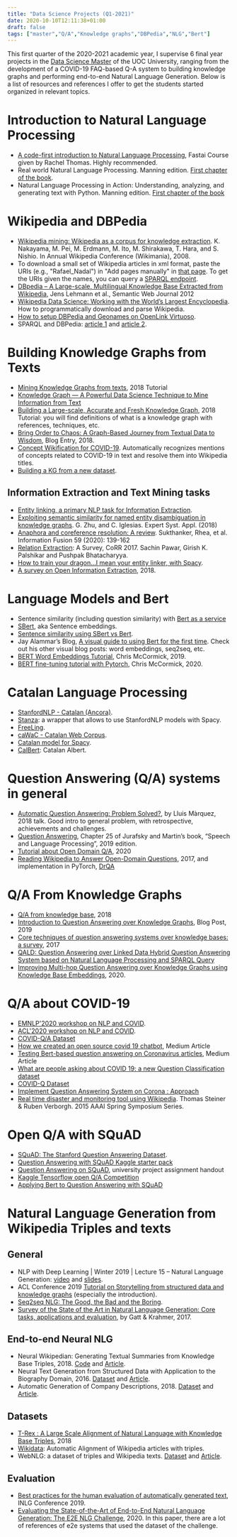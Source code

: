 ```yaml
---
title: "Data Science Projects (Q1-2021)"
date: 2020-10-10T12:11:38+01:00
draft: false
tags: ["master","Q/A","Knowledge graphs","DBPedia","NLG","Bert"]
---
```


This first quarter of the 2020-2021 academic year, I supervise 6 final year projects in the [Data Science Master](https://estudios.uoc.edu/es/masters-universitarios/data-science/presentacion) of the UOC University, ranging from the development of a COVID-19 FAQ-based Q-A system to building knowledge graphs and performing end-to-end Natural Language Generation. Below is a list of resources and references I offer to get the students started organized in relevant topics. 

<!--more--> 


# Introduction to Natural Language Processing

- [A code-first introduction to Natural Language Processing](https://www.fast.ai/2019/07/08/fastai-nlp/), Fastai Course given by Rachel Thomas. Highly recommended.
- Real world Natural Language Processing. Manning edition. [First chapter of the book](https://livebook.manning.com/book/real-world-natural-language-processing/chapter-1/v-3/61).
- Natural Language Processing in Action: Understanding, analyzing, and generating text with Python. Manning edition. [First chapter of the book](https://manning-content.s3.amazonaws.com/download/a/c9fc557-b088-4f1f-87a8-7ea2e488d262/Lane_NLPiA_MEAP_V10_ch1.pdf)

# Wikipedia and DBPedia

- [Wikipedia mining: Wikipedia as a corpus for knowledge extraction](https://pdfs.semanticscholar.org/074a/960ad3b842061a2aeddb4a157f2a4d48931c.pdf?_ga=2.168954662.622148293.1582216407-1040985544.1579873591). K. Nakayama, M. Pei, M. Erdmann, M. Ito, M. Shirakawa, T. Hara, and S. Nishio. In Annual Wikipedia Conference (Wikimania), 2008.
- To download a small set of Wikipedia articles in xml format, paste the URIs (e.g., "Rafael_Nadal") in 
"Add pages manually" in [that page](https://en.wikipedia.org/wiki/Special:Export). To get the URIs given the names, you can query a [SPARQL endpoint](https://dbpedia.org/sparql).
- [DBpedia – A Large-scale, Multilingual Knowledge Base Extracted from Wikipedia](https://www.semanticscholar.org/paper/DBpedia-A-large-scale%2C-multilingual-knowledge-base-Lehmann-Isele/d2946a868682e4141beabc288d79253ae254c6e1), Jens Lehmann et al., Semantic Web Journal 2012
- [Wikipedia Data Science: Working with the World’s Largest Encyclopedia](https://towardsdatascience.com/wikipedia-data-science-working-with-the-worlds-largest-encyclopedia-c08efbac5f5c). How to programmatically download and parse Wikipedia. 
- [How to setup DBPedia and Geonames on OpenLink Virtuoso](https://medium.com/@nadjetba/how-to-setup-dbpedia-and-geonames-on-openlink-virtuoso-f203321fd0fe). 
- SPARQL and DBPedia: [article 1](https://medium.com/@humam.fauzi/sparql-and-dbpedia-cb68a005c5c5) and [article 2](https://medium.com/virtuoso-blog/dbpedia-basic-queries-bc1ac172cc09). 
 
# Building Knowledge Graphs from Texts

- [Mining Knowledge Graphs from texts](https://kgtutorial.github.io/), 2018 Tutorial 
-  [Knowledge Graph — A Powerful Data Science Technique to Mine Information from Text](https://medium.com/analytics-vidhya/knowledge-graph-a-powerful-data-science-technique-to-mine-information-from-text-with-python-f8bfd217accc)
- [Building a Large-scale, Accurate and Fresh Knowledge Graph](https://kdd2018tutorialt39.azurewebsites.net/KDD%20Tutorial%20T39.pdf), 2018 Tutorial: you will find definitions of what is a knowledge graph with references, techniques, etc.
- [Bring Order to Chaos: A Graph-Based Journey from Textual Data to Wisdom](https://graphaware.com/nlp/2018/09/26/bring-order-to-chaos.html), Blog Entry, 2018.
- [Concept Wikification for COVID-19](https://openreview.net/pdf?id=ylgU9BB1vEd). Automatically recognizes mentions of concepts related to COVID-19 in text and resolve them into Wikipedia titles.
- [Building a KG from a new dataset](https://adimen.si.ehu.eus/~rigau/publications/jws2016.pdf).
 
## Information Extraction and Text Mining tasks

- [Entity linking, a primary NLP task for Information Extraction](https://medium.com/analytics-vidhya/entity-linking-a-primary-nlp-task-for-information-extraction-22f9d4b90aa8).
- [Exploiting semantic similarity for named entity disambiguation in knowledge graphs](https://www.sciencedirect.com/science/article/pii/S0957417418300897). G. Zhu, and C. Iglesias. Expert Syst. Appl. (2018)
- [Anaphora and coreference resolution: A review](https://www.sciencedirect.com/science/article/pii/S1566253519303677). Sukthanker, Rhea, et al.  Information Fusion 59 (2020): 139-162
- [Relation Extraction](https://arxiv.org/abs/1712.05191): A Survey, CoRR 2017. Sachin Pawar, Girish K. Palshikar and Pushpak Bhatacharyya.
- [How to train your dragon...I mean your entity linker, with Spacy](https://github.com/explosion/projects/tree/master/nel-wikipedia).
- [A survey on Open Information Extraction](https://www.aclweb.org/anthology/C18-1326.pdf), 2018.
 
# Language Models and Bert

- Sentence similarity (including question similarity) with [Bert as a service](https://github.com/hanxiao/bert-as-service)
- [SBert](https://github.com/UKPLab/sentence-transformers), aka Sentence embeddings.
- [Sentence similarity using SBert vs Bert](https://nadjet.github.io/blog/posts/sentence_similarity/).
- Jay Alammar’s Blog, [A visual guide to using Bert for the first time](http://jalammar.github.io/a-visual-guide-to-using-bert-for-the-first-time/). Check out his other visual blog posts: word embeddings, seq2seq, etc.
- [BERT Word Embeddings Tutorial](https://mccormickml.com/2019/05/14/BERT-word-embeddings-tutorial/), Chris McCormick, 2019.
- [BERT fine-tuning tutorial with Pytorch](https://mccormickml.com/2019/07/22/BERT-fine-tuning/), Chris McCormick, 2020.
 
 
# Catalan Language Processing

- [StanfordNLP - Catalan (Ancora)](https://stanfordnlp.github.io/stanfordnlp/models.html).
- [Stanza](https://stanfordnlp.github.io/stanza/): a wrapper that allows to use StanfordNLP models with Spacy.
- [FreeLing](http://nlp.lsi.upc.edu/freeling/node/1).
- [caWaC - Catalan Web Corpus](http://nlp.ffzg.hr/resources/corpora/cawac/).
- [Catalan model for Spacy](https://github.com/ccoreilly/spacy-catala).
- [CalBert](https://github.com/codegram/calbert): Catalan Albert.
 
# Question Answering (Q/A) systems in general

- [Automatic Question Answering: Problem Solved?](http://iberspeech2018.talp.cat/download/IberS18_KN3_Marquez.pdf), by Lluis Màrquez, 2018 talk. Good intro to general problem, with retrospective, achievements and challenges.
- [Question Answering](https://web.stanford.edu/~jurafsky/slp3/25.pdf), Chapter 25 of Jurafsky  and Martin’s book, “Speech and Language Processing”, 2019 edition.
- [Tutorial about Open Domain Q/A](https://github.com/danqi/acl2020-openqa-tutorial), 2020
- [Reading Wikipedia to Answer Open-Domain Questions](https://arxiv.org/pdf/1704.00051.pdf), 2017, and implementation in PyTorch, [DrQA](https://github.com/facebookresearch/DrQA)
 
# Q/A From Knowledge Graphs

- [Q/A from knowledge base](https://www.aclweb.org/anthology/N18-2047.pdf), 2018
- [Introduction to Question Answering over Knowledge Graphs](https://yashuseth.blog/2019/10/08/introduction-question-answering-knowledge-graphs-kgqa/), Blog Post, 2019
- [Core techniques of question answering systems over knowledge bases: a survey](http://wdaqua.eu/assets/publications/2017_KAIS.pdf), 2017
- [QALD: Question Answering over Linked Data
Hybrid Question Answering System based on Natural Language Processing and SPARQL Query](http://qald.aksw.org/index.php?x=task1&q=3)
- [Improving Multi-hop Question Answering over Knowledge Graphs using Knowledge Base Embeddings](https://www.aclweb.org/anthology/2020.acl-main.412/), 2020.
 
# Q/A about COVID-19
 
- [EMNLP'2020 workshop on NLP and COVID](https://openreview.net/group?id=EMNLP/2020/Workshop/NLP-COVID). 
- [ACL'2020 workshop on NLP and COVID](https://yashuseth.blog/2019/10/08/introduction-question-answering-knowledge-graphs-kgqa/). 
- [COVID-Q/A Dataset](https://github.com/deepset-ai/COVID-QA)
- [How we created an open source covid 19 chatbot](https://towardsdatascience.com/how-we-created-an-open-source-covid-19-chatbot-c5c900b382df), Medium Article
- [Testing Bert-based question answering on Coronavirus articles](https://towardsdatascience.com/how-we-created-an-open-source-covid-19-chatbot-c5c900b382df), Medium Article
- [What are people asking about COVID 19: a new Question Classification dataset](https://towardsdatascience.com/what-are-people-asking-about-covid-19-a-new-question-classification-dataset-adcaeaddcce4)
- [COVID-Q Dataset](https://github.com/JerryWei03/COVID-Q)
- [Implement Question Answering System on Corona : Approach](https://medium.com/@aakashgoel12/question-answering-system-on-corona-approach-01-6ef9799695cb)
- [Real time disaster and monitoring tool using Wikipedia](https://storage.googleapis.com/pub-tools-public-publication-data/pdf/44015.pdf). Thomas Steiner & Ruben Verborgh. 2015 AAAI Spring Symposium Series.   
 
# Open Q/A with SQuAD
- [SQuAD: The Stanford Question Answering Dataset](https://rajpurkar.github.io/SQuAD-explorer/explore/v2.0/dev/Southern_California.html).
- [Question Answering with SQuAD Kaggle starter pack](https://www.kaggle.com/jonathanbesomi/question-answering-starter-pack)
- [Question Answering on SQuAD](https://web.stanford.edu/class/cs224n/project/default-final-project-handout.pdf), university project assignment handout
- [Kaggle Tensorflow open Q/A Competition](https://www.kaggle.com/c/tensorflow2-question-answering)
- [Applying Bert to Question Answering with SQuAD](https://www.youtube.com/watch?v=l8ZYCvgGu0o)

# Natural Language Generation from Wikipedia Triples and texts

## General

- NLP with Deep Learning | Winter 2019 | Lecture 15 – Natural Language Generation: [video](https://www.youtube.com/watch?v=4uG1NMKNWCU) and [slides](http://web.stanford.edu/class/cs224n/slides/cs224n-2019-lecture15-nlg.pdf).
- ACL Conference 2019 [Tutorial on Storytelling from structured data and knowledge graphs](https://drive.google.com/file/d/1HaGCNc6n_sjyGLdaGzAVPvAeT0ZhhL3Q/view) (especially the introduction).
- [Seq2seq NLG: The Good, the Bad and the Boring](https://medium.com/analytics-vidhya/seq2seq-nlg-the-good-the-bad-and-the-ugly-8de0a05d9da1).
- [Survey of the State of the Art in Natural Language Generation: Core tasks, applications and evaluation](https://arxiv.org/abs/1703.09902), by Gatt & Krahmer, 2017.

## End-to-end Neural NLG
- Neural Wikipedian: Generating Textual Summaries from Knowledge Base Triples, 2018. [Code](https://github.com/pvougiou/Neural-Wikipedian) and [Article](https://www.sciencedirect.com/science/article/pii/S1570826818300313).
- Neural Text Generation from Structured Data with Application to the Biography Domain, 2016. [Dataset](https://github.com/DavidGrangier/wikipedia-biography-dataset) and [Article](https://arxiv.org/abs/1603.07771).
- Automatic Generation of Company Descriptions, 2018. [Dataset](https://gricad-gitlab.univ-grenoble-alpes.fr/getalp/wikipediacompanycorpus) and [Article](https://www.aclweb.org/anthology/W18-6532/).

## Datasets
- [T-Rex : A Large Scale Alignment of Natural Language with Knowledge Base Triples](https://github.com/hadyelsahar/RE-NLG-Dataset), 2018
- [Wikidata](https://www.wikidata.org/wiki/Wikidata:Main_Page): Automatic Alignment of Wikipedia articles with triples.
- WebNLG: a dataset of triples and Wikipedia texts. [Dataset](https://github.com/ThiagoCF05/webnlg) and [Article](https://www.aclweb.org/anthology/W18-6521.pdf).

## Evaluation
- [Best practices for the human evaluation of automatically generated text](https://www.inlg2019.com/assets/papers/98_Paper.pdf), INLG Conference 2019.
- [Evaluating the State-of-the-Art of End-to-End Natural Language Generation: The E2E NLG Challenge](https://www.sciencedirect.com/science/article/pii/S0885230819300919), 2020. In this paper, there are a lot of references of e2e systems that used the dataset of the challenge.
